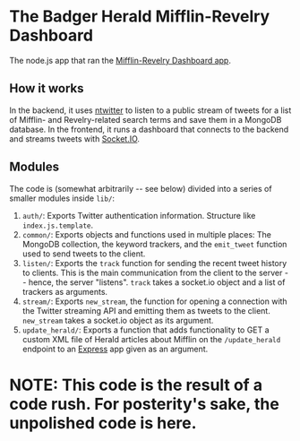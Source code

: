 The Badger Herald Mifflin-Revelry Dashboard
===========================================

The node.js app that ran the [Mifflin-Revelry Dashboard app](http://badgerherald.com/mifflin/).

How it works
------------

In the backend, it uses [ntwitter](https://github.com/AvianFlu/ntwitter) to listen to a public stream of tweets for a list of Mifflin- and Revelry-related search terms and save them in a MongoDB database. In the frontend, it runs a dashboard that connects to the backend and streams tweets with [Socket.IO](http://socket.io/).

Modules
-------

The code is (somewhat arbitrarily -- see below) divided into a series of smaller modules inside `lib/`:

1. `auth/`: Exports Twitter authentication information. Structure like `index.js.template`.
1. `common/`: Exports objects and functions used in multiple places: The MongoDB collection, the keyword trackers, and the `emit_tweet` function used to send tweets to the client.
1. `listen/`: Exports the `track` function for sending the recent tweet history to clients. This is the main communication from the client to the server -- hence, the server "listens". `track` takes a socket.io object and a list of trackers as arguments.
1. `stream/`: Exports `new_stream`, the function for opening a connection with the Twitter streaming API and emitting them as tweets to the client. `new_stream` takes a socket.io object as its argument.
1. `update_herald/`: Exports a function that adds functionality to GET a custom XML file of Herald articles about Mifflin on the `/update_herald` endpoint to an [Express](http://expressjs.com/) app given as an argument.

# NOTE: This code is the result of a code rush. For posterity's sake, the unpolished code is here.